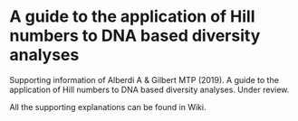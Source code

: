 # A guide to the application of Hill numbers to DNA based diversity analyses
Supporting information of Alberdi A &amp; Gilbert MTP (2019). A guide to the application of Hill numbers to DNA based diversity analyses.  Under review.

All the supporting explanations can be found in Wiki.
